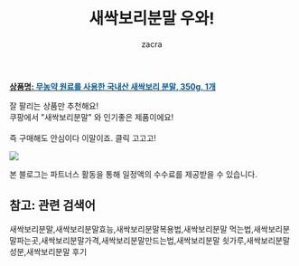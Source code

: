 ﻿---
layout: post
title:  "새싹보리분말 우와!"
author: zacra
categories: [ 아이템 ]
tags: [새싹보리분말,새싹보리분말효능,새싹보리분말복용법,새싹보리분말 먹는법,새싹보리분말파는곳,새싹보리분말가격,새싹보리분말만드는법,새싹보리분말 쇳가루,새싹보리분말성분,새싹보리분말 후기]
image: https://static.coupangcdn.com/image/retail/images/2020/01/02/15/0/cf4e2765-7af1-45b0-931b-478cae666ea2.jpg 
description: "쿠팡에서 새싹보리분말 관련 상품으로 가장 잘팔리는 제품 중 하나라는 사실!!."
rating: 4.5
---

<a href="https://link.coupang.com/re/AFFSDP?lptag=AF8407795&pageKey=1138958831&itemId=2109602176&vendorItemId=70108358597&traceid=V0-153-60586549a37c80cd"><b>상품명: <font color='#01579B'>무농약 원료를 사용한 국내산 새싹보리 분말, 350g, 1개</font></b></a>

잘 팔리는 상품만 추천해요!<br/>
쿠팡에서 "새싹보리분말" 와 인기좋은 제품이에요!<br/><br/>
즉 구매해도 안심이다 이말이죠. 클릭 고고고! <br/>



<a href="https://link.coupang.com/re/AFFSDP?lptag=AF8407795&pageKey=1138958831&itemId=2109602176&vendorItemId=70108358597&traceid=V0-153-60586549a37c80cd"><img src="https://thumbnail7.coupangcdn.com/thumbnails/remote/q89/image/retail/images/2020/01/02/15/4/1e9e35b7-a97d-4e9e-974c-8aed1282a089.jpg"></a> 

본 블로그는 파트너스 활동을 통해 일정액의 수수료를 제공받을 수 있습니다.

## 참고: 관련 검색어    
새싹보리분말,새싹보리분말효능,새싹보리분말복용법,새싹보리분말 먹는법,새싹보리분말파는곳,새싹보리분말가격,새싹보리분말만드는법,새싹보리분말 쇳가루,새싹보리분말성분,새싹보리분말 후기